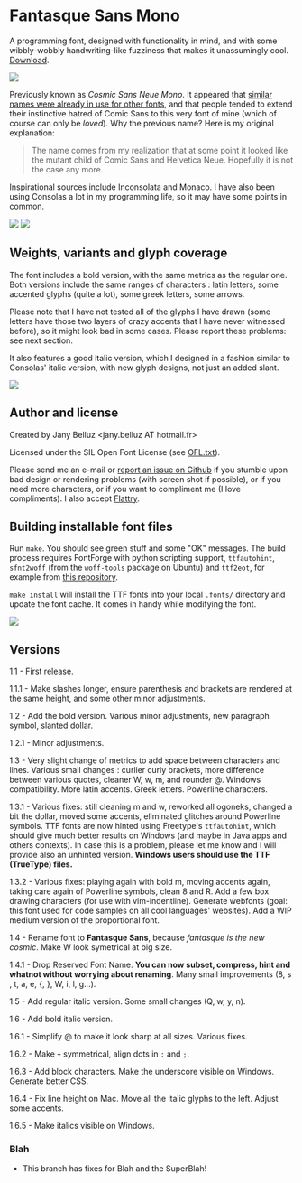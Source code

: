 Fantasque Sans Mono
===================

A programming font, designed with functionality in mind, and with some 
wibbly-wobbly handwriting-like fuzziness that makes it unassumingly cool.
[Download](http://openfontlibrary.org/en/font/fantasque-sans-mono).


![](Specimen/urxvt13.png)

Previously known as *Cosmic Sans Neue Mono*. It
appeared that [similar names were already in use for other
fonts](https://github.com/belluzj/cosmic-sans-neue/issues/16), and that
people tended to extend their instinctive hatred of Comic Sans to this very
font of mine (which of course can only be *loved*). Why the previous name?
Here is my original explanation:

> The name comes from my realization that at some point it looked like the
> mutant child of Comic Sans and Helvetica Neue. Hopefully it is not the
> case any more.

Inspirational sources include Inconsolata and Monaco. I have also been using 
Consolas a lot in my programming life, so it may have some points in common.

![](Specimen/kdevelop11.png)
![](Specimen/sublime11.png)

Weights, variants and glyph coverage
------------------------------------

The font includes a bold version, with the same metrics as the regular one. 
Both versions include the same ranges of characters : latin letters, some
accented glyphs (quite a lot), some greek letters, some arrows.

Please note that I have not tested all of the glyphs I have drawn (some letters
have those two layers of crazy accents that I have never witnessed before), so
it might look bad in some cases. Please report these problems: see next section.

It also features a good italic version, which I designed in a fashion similar
to Consolas' italic version, with new glyph designs, not just an added slant.

![](Specimen/vim21.png)


Author and license
------------------

Created by Jany Belluz \<jany.belluz AT hotmail.fr\>

Licensed under the SIL Open Font License (see [OFL.txt](OFL.txt)).

Please send me an e-mail or [report an issue on
Github](http://github.com/belluzj/cosmic-sans-neue/issues) if you stumble upon
bad design or rendering problems (with screen shot if possible), or if you need
more characters, or if you want to compliment me (I love compliments). I also
accept
[Flattry](https://flattr.com/thing/2258061/belluzjcosmic-sans-neue-on-GitHub).

Building installable font files
-------------------------------

Run `make`. You should see green stuff and some "OK" messages.
The build process requires FontForge with python scripting support,
`ttfautohint`, `sfnt2woff` (from the `woff-tools` package on Ubuntu) and
`ttf2eot`, for example from [this
repository](https://github.com/harrastia/ttf2eot).

`make install` will install the TTF fonts into your local `.fonts/` directory 
and update the font cache. It comes in handy while modifying the font.

[![](Specimen/Specimen.png)](Specimen/Specimen.pdf)

Versions
--------

1.1 - First release.

1.1.1 - Make slashes longer, ensure parenthesis and brackets are rendered at 
        the same height, and some other minor adjustments.
        
1.2 - Add the bold version.
      Various minor adjustments, new paragraph symbol, slanted dollar.
      
1.2.1 - Minor adjustments.

1.3 - Very slight change of metrics to add space between characters and lines.
      Various small changes : curlier curly brackets, more difference between
      various quotes, cleaner W, w, m, and rounder @. 
      Windows compatibility.
      More latin accents.
      Greek letters.
      Powerline characters.

1.3.1 - Various fixes: still cleaning m and w, reworked all ogoneks, changed a
        bit the dollar, moved some accents, eliminated glitches around
        Powerline symbols.
        TTF fonts are now hinted using Freetype's `ttfautohint`, which should
        give much better results on Windows (and maybe in Java apps and others
        contexts). In case this is a problem, please let me know and I will
        provide also an unhinted version.
        **Windows users should use the TTF (TrueType) files.**

1.3.2 - Various fixes: playing again with bold m, moving accents again, taking
        care again of Powerline symbols, clean 8 and R.
        Add a few box drawing characters (for use with vim-indentline).
        Generate webfonts (goal: this font used for code samples on all cool
        languages' websites).
        Add a WIP medium version of the proportional font.

1.4 - Rename font to **Fantasque Sans**, because *fantasque is the new cosmic*.
      Make W look symetrical at big size.

1.4.1 - Drop Reserved Font Name. **You can now subset, compress, hint and
        whatnot without worrying about renaming**.
        Many small improvements (8, s , t, a, e, {, }, W, i, l, g...).

1.5 - Add regular italic version.
      Some small changes (Q, w, y, n).

1.6 - Add bold italic version.

1.6.1 - Simplify @ to make it look sharp at all sizes.
        Various fixes.

1.6.2 - Make `+` symmetrical, align dots in `:` and `;`.

1.6.3 - Add block characters.
        Make the underscore visible on Windows.
        Generate better CSS.

1.6.4 - Fix line height on Mac. 
        Move all the italic glyphs to the left.
        Adjust some accents.

1.6.5 - Make italics visible on Windows.

### Blah
- This branch has fixes for Blah and the SuperBlah!
